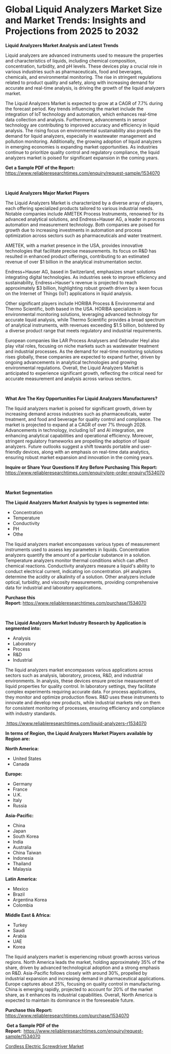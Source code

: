 <p><h1>Global Liquid Analyzers Market Size and Market Trends: Insights and Projections from 2025 to 2032</h1></p><p><strong>Liquid Analyzers Market Analysis and Latest Trends</strong></p>
<p><p>Liquid analyzers are advanced instruments used to measure the properties and characteristics of liquids, including chemical composition, concentration, turbidity, and pH levels. These devices play a crucial role in various industries such as pharmaceuticals, food and beverages, chemicals, and environmental monitoring. The rise in stringent regulations related to product quality and safety, along with increasing demand for accurate and real-time analysis, is driving the growth of the liquid analyzers market.</p><p>The Liquid Analyzers Market is expected to grow at a CAGR of 7.7% during the forecast period. Key trends influencing the market include the integration of IoT technology and automation, which enhances real-time data collection and analysis. Furthermore, advancements in sensor technology are contributing to improved accuracy and efficiency in liquid analysis. The rising focus on environmental sustainability also propels the demand for liquid analyzers, especially in wastewater management and pollution monitoring. Additionally, the growing adoption of liquid analyzers in emerging economies is expanding market opportunities. As industries continue to prioritize quality control and regulatory compliance, the liquid analyzers market is poised for significant expansion in the coming years.</p></p>
<p><strong>Get a Sample PDF of the Report:&nbsp;</strong> <a href="https://www.reliableresearchtimes.com/enquiry/request-sample/1534070?utm_campaign=2133&utm_medium=2&utm_source=Github&utm_content=ia&utm_term=17022025&utm_id=liquid-analyzers">https://www.reliableresearchtimes.com/enquiry/request-sample/1534070</a></p>
<p>&nbsp;</p>
<p><strong>Liquid Analyzers Major Market Players</strong></p>
<p><p>The Liquid Analyzers Market is characterized by a diverse array of players, each offering specialized products tailored to various industrial needs. Notable companies include AMETEK Process Instruments, renowned for its advanced analytical solutions, and Endress+Hauser AG, a leader in process automation and measurement technology. Both companies are poised for growth due to increasing investments in automation and process optimization across sectors such as pharmaceuticals and water treatment.</p><p>AMETEK, with a market presence in the USA, provides innovative technologies that facilitate precise measurements. Its focus on R&D has resulted in enhanced product offerings, contributing to an estimated revenue of over $1 billion in the analytical instrumentation sector.</p><p>Endress+Hauser AG, based in Switzerland, emphasizes smart solutions integrating digital technologies. As industries seek to improve efficiency and sustainability, Endress+Hauser's revenue is projected to reach approximately $3 billion, highlighting robust growth driven by a keen focus on the Internet of Things (IoT) applications in liquid analysis.</p><p>Other significant players include HORIBA Process & Environmental and Thermo Scientific, both based in the USA. HORIBA specializes in environmental monitoring solutions, leveraging advanced technology for accurate liquid analysis, while Thermo Scientific provides a broad spectrum of analytical instruments, with revenues exceeding $1.5 billion, bolstered by a diverse product range that meets regulatory and industrial requirements.</p><p>European companies like LAR Process Analysers and Gebruder Heyl also play vital roles, focusing on niche markets such as wastewater treatment and industrial processes. As the demand for real-time monitoring solutions rises globally, these companies are expected to expand further, driven by ongoing advancements in analytical technologies and growing environmental regulations. Overall, the Liquid Analyzers Market is anticipated to experience significant growth, reflecting the critical need for accurate measurement and analysis across various sectors.</p></p>
<p>&nbsp;</p>
<p><strong>What Are The Key Opportunities For Liquid Analyzers Manufacturers?</strong></p>
<p><p>The liquid analyzers market is poised for significant growth, driven by increasing demand across industries such as pharmaceuticals, water treatment, and food and beverage for quality control and compliance. The market is projected to expand at a CAGR of over 7% through 2028. Advancements in technology, including IoT and AI integration, are enhancing analytical capabilities and operational efficiency. Moreover, stringent regulatory frameworks are propelling the adoption of liquid analyzers. Future outlooks suggest a shift towards portable and user-friendly devices, along with an emphasis on real-time data analytics, ensuring robust market expansion and innovation in the coming years.</p></p>
<p><strong>Inquire or Share Your Questions If Any Before Purchasing This Report:</strong> <a href="https://www.reliableresearchtimes.com/enquiry/pre-order-enquiry/1534070?utm_campaign=2133&utm_medium=2&utm_source=Github&utm_content=ia&utm_term=17022025&utm_id=liquid-analyzers">https://www.reliableresearchtimes.com/enquiry/pre-order-enquiry/1534070</a></p>
<p>&nbsp;</p>
<p><strong>Market Segmentation</strong></p>
<p><strong>The Liquid Analyzers Market Analysis by types is segmented into:</strong></p>
<p><ul><li>Concentration</li><li>Temperature</li><li>Conductivity</li><li>PH</li><li>Othe</li></ul></p>
<p><p>The liquid analyzers market encompasses various types of measurement instruments used to assess key parameters in liquids. Concentration analyzers quantify the amount of a particular substance in a solution. Temperature analyzers monitor thermal conditions which can affect chemical reactions. Conductivity analyzers measure a liquid's ability to conduct electrical current, indicating ion concentration. pH analyzers determine the acidity or alkalinity of a solution. Other analyzers include optical, turbidity, and viscosity measurements, providing comprehensive data for industrial and laboratory applications.</p></p>
<p><strong>Purchase this Report:&nbsp;</strong><a href="https://www.reliableresearchtimes.com/purchase/1534070?utm_campaign=2133&utm_medium=2&utm_source=Github&utm_content=ia&utm_term=17022025&utm_id=liquid-analyzers">https://www.reliableresearchtimes.com/purchase/1534070</a></p>
<p>&nbsp;</p>
<p><strong>The Liquid Analyzers Market Industry Research by Application is segmented into:</strong></p>
<p><ul><li>Analysis</li><li>Laboratory</li><li>Process</li><li>R&D</li><li>Industrial</li></ul></p>
<p><p>The liquid analyzers market encompasses various applications across sectors such as analysis, laboratory, process, R&D, and industrial environments. In analysis, these devices ensure precise measurement of liquid properties for quality control. In laboratory settings, they facilitate complex experiments requiring accurate data. For process applications, they monitor and optimize production flows. R&D uses these instruments to innovate and develop new products, while industrial markets rely on them for consistent monitoring of processes, ensuring efficiency and compliance with industry standards.</p></p>
<p><a href="https://www.reliableresearchtimes.com/liquid-analyzers-r1534070?utm_campaign=2133&utm_medium=2&utm_source=Github&utm_content=ia&utm_term=17022025&utm_id=liquid-analyzers">&nbsp;https://www.reliableresearchtimes.com/liquid-analyzers-r1534070</a></p>
<p><strong>In terms of Region, the Liquid Analyzers Market Players available by Region are:</strong></p>
<p>
    <p> <strong> North America: </strong>
        <ul>
            <li>United States</li>
            <li>Canada</li>
        </ul>
        </p> 
    <p> <strong> Europe: </strong>
        <ul>
            <li>Germany</li>
            <li>France</li>
            <li>U.K.</li>
            <li>Italy</li>
            <li>Russia</li>
        </ul>
        </p> 
    <p> <strong> Asia-Pacific: </strong>
        <ul>
            <li>China</li>
            <li>Japan</li>
            <li>South Korea</li>
            <li>India</li>
            <li>Australia</li>
            <li>China Taiwan</li>
            <li>Indonesia</li>
            <li>Thailand</li>
            <li>Malaysia</li>
        </ul>
        </p> 
    <p> <strong> Latin America: </strong>
        <ul>
            <li>Mexico</li>
            <li>Brazil</li>
            <li>Argentina Korea</li>
            <li>Colombia</li>
        </ul>
        </p> 
    <p> <strong> Middle East & Africa: </strong>
        <ul>
            <li>Turkey</li>
            <li>Saudi</li>
            <li>Arabia</li>
            <li>UAE</li>
            <li>Korea</li>
        </ul>
    </p>
    </p>
<p><p>The liquid analyzers market is experiencing robust growth across various regions. North America leads the market, holding approximately 35% of the share, driven by advanced technological adoption and a strong emphasis on R&D. Asia-Pacific follows closely with around 30%, propelled by industrial expansion and increasing demand in pharmaceutical applications. Europe captures about 25%, focusing on quality control in manufacturing. China is emerging rapidly, projected to account for 20% of the market share, as it enhances its industrial capabilities. Overall, North America is expected to maintain its dominance in the foreseeable future.</p></p>
<p><strong>Purchase this Report: </strong><a href="https://www.reliableresearchtimes.com/purchase/1534070?utm_campaign=2133&utm_medium=2&utm_source=Github&utm_content=ia&utm_term=17022025&utm_id=liquid-analyzers">https://www.reliableresearchtimes.com/purchase/1534070</a></p>
<p>&nbsp;<strong>Get a Sample PDF of the Report:&nbsp;&nbsp;</strong><a href="https://www.reliableresearchtimes.com/enquiry/request-sample/1534070?utm_campaign=2133&utm_medium=2&utm_source=Github&utm_content=ia&utm_term=17022025&utm_id=liquid-analyzers">https://www.reliableresearchtimes.com/enquiry/request-sample/1534070</a></p>
<p><strong></strong></p>
<p><p><a href="https://github.com/JakirUddin651/Market-Research-Report-List-1/blob/main/cordless-electric-screwdriver-market.md?utm_campaign=2133&utm_medium=2&utm_source=Github&utm_content=ia&utm_term=17022025&utm_id=liquid-analyzers">Cordless Electric Screwdriver Market</a></p></p>